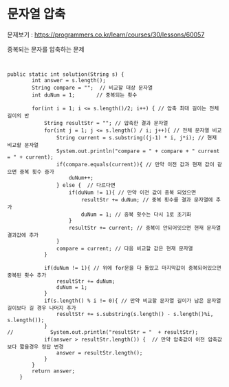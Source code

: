 # 문자열 압축

문제보기 : <https://programmers.co.kr/learn/courses/30/lessons/60057>

중복되는 문자를 압축하는 문제

<pre>
<code>

public static int solution(String s) {
        int answer = s.length();
        String compare = "";  // 비교할 대상 문자열
        int duNum = 1;       // 중복되는 횟수

        for(int i = 1; i <= s.length()/2; i++) { // 압축 최대 길이는 전체 길이의 반
            String resultStr = ""; // 압축한 결과 문자열
            for(int j = 1; j <= s.length() / i; j++){ // 전체 문자열 비교
                String current = s.substring((j-1) * i, j*i); // 현재 비교할 문자열
                System.out.println("compare = " + compare + " current = " + current);
                if(compare.equals(current)){ // 만약 이전 값과 현재 값이 같으면 중복 횟수 증가
                    duNum++;
                } else {  // 다르다면
                    if(duNum != 1){ // 만약 이전 값이 중복 되었으면
                        resultStr += duNum; // 중복 횟수를 결과 문자열에 추가
                        duNum = 1; // 중복 횟수는 다시 1로 초기화 
                    }
                    resultStr += current; // 중복이 안되어잇으면 현재 문자열 결과값에 추가
                }
                compare = current; // 다음 비교할 값은 현재 문자열
            }

            if(duNum != 1){ // 위에 for문을 다 돌았고 마지막값이 중복되어있으면 중복된 횟수 추가
                resultStr += duNum; 
                duNum = 1;
            }
            if(s.length() % i != 0){ // 만약 비교할 문자열 길이가 남은 문자열 길이보다 길 경우 나머지 추가
                resultStr += s.substring(s.length() - s.length()%i, s.length());
            }
//            System.out.println("resultStr = "  + resultStr);
            if(answer > resultStr.length()) {  // 만약 압축값이 이전 압축값 보다 짧을경우 정답 변경
                answer = resultStr.length();
            }
        }
        return answer;
    }

</code>
</pre>